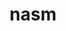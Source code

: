 ---
title: "nasm"
layout: cache
categories: [package, develop-2024-10-13]
meta: {"versions": ["2.16.03"], "compilers": ["apple-clang@=15.0.0", "gcc@=10.2.1", "gcc@=11.1.0", "gcc@=11.4.0", "gcc@=12.3.0", "gcc@=13.2.0", "gcc@=7.3.1", "gcc@=7.5.0", "gcc@=9.4.0", "oneapi@=2024.2.1"], "oss": ["amzn2", "centos7", "ubuntu18.04", "ubuntu20.04", "ubuntu22.04", "ubuntu24.04", "ventura"], "platforms": ["darwin", "linux"], "targets": ["aarch64", "neoverse_n1", "neoverse_v1", "neoverse_v2", "ppc64le", "x86_64_v3"], "stacks": ["aws-isc", "aws-isc-aarch64", "aws-pcluster-neoverse_v1", "data-vis-sdk", "developer-tools-manylinux2014", "e4s", "e4s-neoverse-v2", "e4s-neoverse_v1", "e4s-oneapi", "e4s-power", "e4s-rocm-external", "ml-darwin-aarch64-mps", "ml-linux-x86_64-cpu", "ml-linux-x86_64-cuda", "radiuss", "root"], "num_specs": 15, "num_specs_by_stack": {"ml-darwin-aarch64-mps": 1, "root": 15, "aws-isc-aarch64": 2, "aws-pcluster-neoverse_v1": 2, "aws-isc": 1, "developer-tools-manylinux2014": 1, "radiuss": 1, "e4s-power": 1, "e4s-neoverse_v1": 1, "data-vis-sdk": 1, "e4s-neoverse-v2": 1, "e4s-rocm-external": 1, "e4s": 1, "e4s-oneapi": 1, "ml-linux-x86_64-cuda": 1, "ml-linux-x86_64-cpu": 1}}
spec_details: [{"hash": "spptrn7e3gaeycuyonwjw23zfuq2cyw2", "compiler": "apple-clang@=15.0.0", "versions": ["2.16.03"], "os": "ventura", "platform": "darwin", "target": "aarch64", "variants": ["build_system=autotools"], "stacks": ["ml-darwin-aarch64-mps", "root"], "size": "-", "tarball": "https://binaries.spack.io/develop-2024-10-13/build_cache/darwin-ventura-aarch64/apple-clang-15.0.0/nasm-2.16.03/darwin-ventura-aarch64-apple-clang-15.0.0-nasm-2.16.03-spptrn7e3gaeycuyonwjw23zfuq2cyw2.spack"}, {"hash": "wam53ifhauqxnlmtayl2dzj4xjpfzjju", "compiler": "gcc@=7.3.1", "versions": ["2.16.03"], "os": "amzn2", "platform": "linux", "target": "aarch64", "variants": ["build_system=autotools"], "stacks": ["root", "aws-isc-aarch64"], "size": "-", "tarball": "https://binaries.spack.io/develop-2024-10-13/build_cache/linux-amzn2-aarch64/gcc-7.3.1/nasm-2.16.03/linux-amzn2-aarch64-gcc-7.3.1-nasm-2.16.03-wam53ifhauqxnlmtayl2dzj4xjpfzjju.spack"}, {"hash": "ehzwupirxre5veu2xqyrfk5xasbuvvdd", "compiler": "gcc@=12.3.0", "versions": ["2.16.03"], "os": "amzn2", "platform": "linux", "target": "neoverse_n1", "variants": ["build_system=autotools"], "stacks": ["aws-pcluster-neoverse_v1", "root"], "size": "-", "tarball": "https://binaries.spack.io/develop-2024-10-13/build_cache/linux-amzn2-neoverse_n1/gcc-12.3.0/nasm-2.16.03/linux-amzn2-neoverse_n1-gcc-12.3.0-nasm-2.16.03-ehzwupirxre5veu2xqyrfk5xasbuvvdd.spack"}, {"hash": "wuumoco6gv5hop24txjs2qa5vmghmx6q", "compiler": "gcc@=7.3.1", "versions": ["2.16.03"], "os": "amzn2", "platform": "linux", "target": "neoverse_n1", "variants": ["build_system=autotools"], "stacks": ["root", "aws-isc-aarch64"], "size": "-", "tarball": "https://binaries.spack.io/develop-2024-10-13/build_cache/linux-amzn2-neoverse_n1/gcc-7.3.1/nasm-2.16.03/linux-amzn2-neoverse_n1-gcc-7.3.1-nasm-2.16.03-wuumoco6gv5hop24txjs2qa5vmghmx6q.spack"}, {"hash": "pseg3outnbibpkhti2hudhum23lcl7ai", "compiler": "gcc@=12.3.0", "versions": ["2.16.03"], "os": "amzn2", "platform": "linux", "target": "neoverse_v1", "variants": ["build_system=autotools"], "stacks": ["aws-pcluster-neoverse_v1", "root"], "size": "-", "tarball": "https://binaries.spack.io/develop-2024-10-13/build_cache/linux-amzn2-neoverse_v1/gcc-12.3.0/nasm-2.16.03/linux-amzn2-neoverse_v1-gcc-12.3.0-nasm-2.16.03-pseg3outnbibpkhti2hudhum23lcl7ai.spack"}, {"hash": "fnsvlczliqebkkk5rw3gigf2ee26e6mc", "compiler": "gcc@=7.3.1", "versions": ["2.16.03"], "os": "amzn2", "platform": "linux", "target": "x86_64_v3", "variants": ["build_system=autotools"], "stacks": ["aws-isc", "root"], "size": "-", "tarball": "https://binaries.spack.io/develop-2024-10-13/build_cache/linux-amzn2-x86_64_v3/gcc-7.3.1/nasm-2.16.03/linux-amzn2-x86_64_v3-gcc-7.3.1-nasm-2.16.03-fnsvlczliqebkkk5rw3gigf2ee26e6mc.spack"}, {"hash": "cagspsojdsb6du66xhu3pk3jqslhxsuy", "compiler": "gcc@=10.2.1", "versions": ["2.16.03"], "os": "centos7", "platform": "linux", "target": "x86_64_v3", "variants": ["build_system=autotools"], "stacks": ["root", "developer-tools-manylinux2014"], "size": "-", "tarball": "https://binaries.spack.io/develop-2024-10-13/build_cache/linux-centos7-x86_64_v3/gcc-10.2.1/nasm-2.16.03/linux-centos7-x86_64_v3-gcc-10.2.1-nasm-2.16.03-cagspsojdsb6du66xhu3pk3jqslhxsuy.spack"}, {"hash": "zk6b7mdd2eil3op5z7pvkbzqpnll5b5d", "compiler": "gcc@=7.5.0", "versions": ["2.16.03"], "os": "ubuntu18.04", "platform": "linux", "target": "x86_64_v3", "variants": ["build_system=autotools"], "stacks": ["root", "radiuss"], "size": "-", "tarball": "https://binaries.spack.io/develop-2024-10-13/build_cache/linux-ubuntu18.04-x86_64_v3/gcc-7.5.0/nasm-2.16.03/linux-ubuntu18.04-x86_64_v3-gcc-7.5.0-nasm-2.16.03-zk6b7mdd2eil3op5z7pvkbzqpnll5b5d.spack"}, {"hash": "df2cuk5di5y7zotis3q5i4xpak2c7ivt", "compiler": "gcc@=9.4.0", "versions": ["2.16.03"], "os": "ubuntu20.04", "platform": "linux", "target": "ppc64le", "variants": ["build_system=autotools"], "stacks": ["root", "e4s-power"], "size": "-", "tarball": "https://binaries.spack.io/develop-2024-10-13/build_cache/linux-ubuntu20.04-ppc64le/gcc-9.4.0/nasm-2.16.03/linux-ubuntu20.04-ppc64le-gcc-9.4.0-nasm-2.16.03-df2cuk5di5y7zotis3q5i4xpak2c7ivt.spack"}, {"hash": "wuuzz2ntp5lq45wfedu5e6w7mhrh3cuz", "compiler": "gcc@=11.4.0", "versions": ["2.16.03"], "os": "ubuntu22.04", "platform": "linux", "target": "neoverse_v1", "variants": ["build_system=autotools"], "stacks": ["root", "e4s-neoverse_v1"], "size": "-", "tarball": "https://binaries.spack.io/develop-2024-10-13/build_cache/linux-ubuntu22.04-neoverse_v1/gcc-11.4.0/nasm-2.16.03/linux-ubuntu22.04-neoverse_v1-gcc-11.4.0-nasm-2.16.03-wuuzz2ntp5lq45wfedu5e6w7mhrh3cuz.spack"}, {"hash": "5djvwllg76ac3sa2aqukgkigsavvggs3", "compiler": "gcc@=11.1.0", "versions": ["2.16.03"], "os": "ubuntu20.04", "platform": "linux", "target": "x86_64_v3", "variants": ["build_system=autotools"], "stacks": ["root", "data-vis-sdk"], "size": "-", "tarball": "https://binaries.spack.io/develop-2024-10-13/build_cache/linux-ubuntu20.04-x86_64_v3/gcc-11.1.0/nasm-2.16.03/linux-ubuntu20.04-x86_64_v3-gcc-11.1.0-nasm-2.16.03-5djvwllg76ac3sa2aqukgkigsavvggs3.spack"}, {"hash": "bv3wvir4pjiful5bwdvhlihdex5tsm4n", "compiler": "gcc@=11.4.0", "versions": ["2.16.03"], "os": "ubuntu22.04", "platform": "linux", "target": "neoverse_v2", "variants": ["build_system=autotools"], "stacks": ["e4s-neoverse-v2", "root"], "size": "-", "tarball": "https://binaries.spack.io/develop-2024-10-13/build_cache/linux-ubuntu22.04-neoverse_v2/gcc-11.4.0/nasm-2.16.03/linux-ubuntu22.04-neoverse_v2-gcc-11.4.0-nasm-2.16.03-bv3wvir4pjiful5bwdvhlihdex5tsm4n.spack"}, {"hash": "unetmyivjmzyn23nip3fconqdkdhgoku", "compiler": "gcc@=11.4.0", "versions": ["2.16.03"], "os": "ubuntu22.04", "platform": "linux", "target": "x86_64_v3", "variants": ["build_system=autotools"], "stacks": ["e4s-rocm-external", "root", "e4s"], "size": "-", "tarball": "https://binaries.spack.io/develop-2024-10-13/build_cache/linux-ubuntu22.04-x86_64_v3/gcc-11.4.0/nasm-2.16.03/linux-ubuntu22.04-x86_64_v3-gcc-11.4.0-nasm-2.16.03-unetmyivjmzyn23nip3fconqdkdhgoku.spack"}, {"hash": "ffbla7v6aywnp22lam3afc7t5kmr27db", "compiler": "oneapi@=2024.2.1", "versions": ["2.16.03"], "os": "ubuntu22.04", "platform": "linux", "target": "x86_64_v3", "variants": ["build_system=autotools"], "stacks": ["e4s-oneapi", "root"], "size": "-", "tarball": "https://binaries.spack.io/develop-2024-10-13/build_cache/linux-ubuntu22.04-x86_64_v3/oneapi-2024.2.1/nasm-2.16.03/linux-ubuntu22.04-x86_64_v3-oneapi-2024.2.1-nasm-2.16.03-ffbla7v6aywnp22lam3afc7t5kmr27db.spack"}, {"hash": "nsmv4xvxtp3g7d7lbq2sk2cpp5eqtptn", "compiler": "gcc@=13.2.0", "versions": ["2.16.03"], "os": "ubuntu24.04", "platform": "linux", "target": "x86_64_v3", "variants": ["build_system=autotools"], "stacks": ["root", "ml-linux-x86_64-cuda", "ml-linux-x86_64-cpu"], "size": "-", "tarball": "https://binaries.spack.io/develop-2024-10-13/build_cache/linux-ubuntu24.04-x86_64_v3/gcc-13.2.0/nasm-2.16.03/linux-ubuntu24.04-x86_64_v3-gcc-13.2.0-nasm-2.16.03-nsmv4xvxtp3g7d7lbq2sk2cpp5eqtptn.spack"}]
---